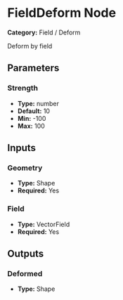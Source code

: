 
# FieldDeform Node

**Category:** Field / Deform

Deform by field

## Parameters


### Strength
- **Type:** number
- **Default:** 10
- **Min:** -100
- **Max:** 100



## Inputs


### Geometry
- **Type:** Shape
- **Required:** Yes



### Field
- **Type:** VectorField
- **Required:** Yes



## Outputs


### Deformed
- **Type:** Shape




